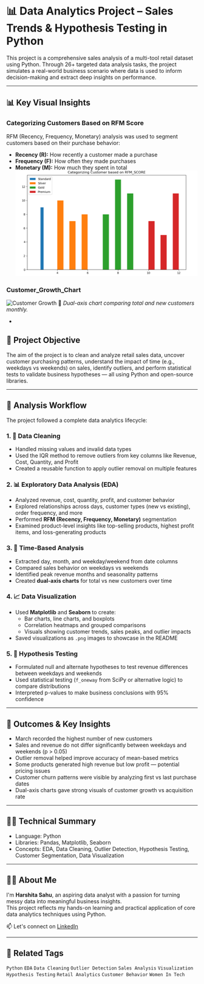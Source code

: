 # 📊 Data Analytics Project – Sales Trends & Hypothesis Testing in Python

This project is a comprehensive sales analysis of a multi-tool retail dataset using Python. Through 26+ targeted data analysis tasks, the project simulates a real-world business scenario where data is used to inform decision-making and extract deep insights on performance.

---
## 📊 Key Visual Insights
### Categorizing Customers Based on RFM Score
RFM (Recency, Frequency, Monetary) analysis was used to segment customers based on their purchase behavior:

- **Recency (R):** How recently a customer made a purchase  
- **Frequency (F):** How often they made purchases  
- **Monetary (M):** How much they spent in total
![RFM Segments](https://github.com/HarshitaSahu1/-Data-Analytics-Project-Sales-Trends-Testing-in-Python-/blob/064af61a1e7104dd6275b9406759ac4688b88d00/Categorizing_Customer_based_RFM_Score.png)

### Customer_Growth_Chart
![Customer Growth](images/customer_growth.png)
💬 *Dual-axis chart comparing total and new customers monthly.*

- 
## 📌 Project Objective

The aim of the project is to clean and analyze retail sales data, uncover customer purchasing patterns, understand the impact of time (e.g., weekdays vs weekends) on sales, identify outliers, and perform statistical tests to validate business hypotheses — all using Python and open-source libraries.

---

## 🔄 Analysis Workflow

The project followed a complete data analytics lifecycle:

### 1. 🧹 Data Cleaning
- Handled missing values and invalid data types
- Used the IQR method to remove outliers from key columns like Revenue, Cost, Quantity, and Profit
- Created a reusable function to apply outlier removal on multiple features

### 2. 📊 Exploratory Data Analysis (EDA)
- Analyzed revenue, cost, quantity, profit, and customer behavior
- Explored relationships across days, customer types (new vs existing), order frequency, and more
- Performed **RFM (Recency, Frequency, Monetary)** segmentation
- Examined product-level insights like top-selling products, highest profit items, and loss-generating products

### 3. 📅 Time-Based Analysis
- Extracted day, month, and weekday/weekend from date columns
- Compared sales behavior on weekdays vs weekends
- Identified peak revenue months and seasonality patterns
- Created **dual-axis charts** for total vs new customers over time

### 4. 📈 Data Visualization
- Used **Matplotlib** and **Seaborn** to create:
  - Bar charts, line charts, and boxplots
  - Correlation heatmaps and grouped comparisons
  - Visuals showing customer trends, sales peaks, and outlier impacts
- Saved visualizations as `.png` images to showcase in the README

### 5. 🧪 Hypothesis Testing
- Formulated null and alternate hypotheses to test revenue differences between weekdays and weekends
- Used statistical testing (`f_oneway` from SciPy or alternative logic) to compare distributions
- Interpreted p-values to make business conclusions with 95% confidence

---

## 🎯 Outcomes & Key Insights

- March recorded the highest number of new customers
- Sales and revenue do not differ significantly between weekdays and weekends (p > 0.05)
- Outlier removal helped improve accuracy of mean-based metrics
- Some products generated high revenue but low profit — potential pricing issues
- Customer churn patterns were visible by analyzing first vs last purchase dates
- Dual-axis charts gave strong visuals of customer growth vs acquisition rate

---

## 👩‍💻 Technical Summary

- Language: Python  
- Libraries: Pandas, Matplotlib, Seaborn  
- Concepts: EDA, Data Cleaning, Outlier Detection, Hypothesis Testing, Customer Segmentation, Data Visualization

---

## 🙋‍♀️ About Me

I'm **Harshita Sahu**, an aspiring data analyst with a passion for turning messy data into meaningful business insights.  
This project reflects my hands-on learning and practical application of core data analytics techniques using Python.

📫 Let's connect on [LinkedIn](https://www.linkedin.com/in/harshitasahu19231923)

---

## 📌 Related Tags

`Python` `EDA` `Data Cleaning` `Outlier Detection` `Sales Analysis` `Visualization` `Hypothesis Testing` `Retail Analytics` `Customer Behavior` `Women In Tech`
